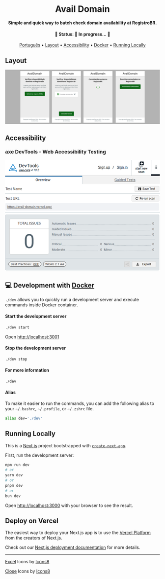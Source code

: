 <div align="center">

<h1>Avail Domain</h1>

<p>
	<strong>
		Simple and quick way to batch check domain availability at RegistroBR.
	</strong>
</p>

<h4 align="center">
	🚧  Status: 🚀 In progress...  🚧
</h4>

[Português](./README-pt-BR.md) •
[Layout](#layout) •
[Accessibility](#accessibility) •
[Docker](#-development-with-docker) •
[Running Locally](#running-locally)

</div>

## Layout
<div align="center">
	<img src="./assets/preview-screens.png" alt="application screens" />
</div>

## Accessibility

### axe DevTools - Web Accessibility Testing

![Printscreen axe DevTools - Web Accessibility Testing](./assets/axe-devtools-scan-result.png)


## 💻 Development with [Docker](https://docs.docker.com/engine/install/)

`./dev` allows you to quickly run a development server and execute commands inside Docker container.

#### Start the development server
```bash
./dev start
```
Open [http://localhost:3001](http://localhost:3001)

#### Stop the development server
```bash
./dev stop
```

#### For more information
```bash
./dev
```

#### Alias
To make it easier to run the commands, you can add the following alias to your `~/.bashrc`, `~/.profile`, or `~/.zshrc` file.

```bash
alias dev='./dev'
```

## Running Locally

This is a [Next.js](https://nextjs.org/) project bootstrapped with [`create-next-app`](https://github.com/vercel/next.js/tree/canary/packages/create-next-app).

First, run the development server:

```bash
npm run dev
# or
yarn dev
# or
pnpm dev
# or
bun dev
```

Open [http://localhost:3000](http://localhost:3000) with your browser to see the result.

## Deploy on Vercel

The easiest way to deploy your Next.js app is to use the [Vercel Platform](https://vercel.com/new?utm_medium=default-template&filter=next.js&utm_source=create-next-app&utm_campaign=create-next-app-readme) from the creators of Next.js.

Check out our [Next.js deployment documentation](https://nextjs.org/docs/deployment) for more details.

---
<a target="_blank" href="https://icons8.com/icon/13654/microsoft-excel">Excel</a> Icons by <a target="_blank" href="https://icons8.com">Icons8</a>

<a target="_blank" href="https://icons8.com/icon/8112/close">Close</a> Icons by <a target="_blank" href="https://icons8.com">Icons8</a>
